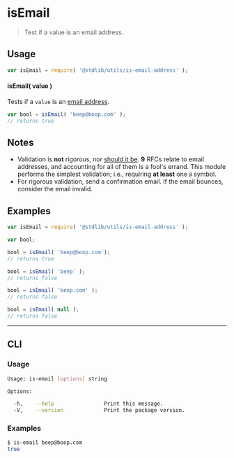 # isEmail

> Test if a value is an email address.


<!-- <intro> -->

<!-- </intro> -->


<!-- <usage> -->

## Usage

``` javascript
var isEmail = require( '@stdlib/utils/is-email-address' );
```

#### isEmail( value )

Tests if a `value` is an [email address][email-address].

``` javascript
var bool = isEmail( 'beep@boop.com' );
// returns true
```

<!-- </usage> -->


<!-- <notes> -->

## Notes

* Validation is __not__ rigorous, nor [should it be][email-address]. __9__ RFCs relate to email addresses, and accounting for all of them is a fool's errand. This module performs the simplest validation; i.e., requiring __at least__ one `@` symbol.
* For rigorous validation, send a confirmation email. If the email bounces, consider the email invalid.

<!-- </notes -->


<!-- <examples> -->

## Examples

``` javascript
var isEmail = require( '@stdlib/utils/is-email-address' );

var bool;

bool = isEmail( 'beep@boop.com');
// returns true

bool = isEmail( 'beep' );
// returns false

bool = isEmail( 'beep.com' );
// returns false

bool = isEmail( null );
// returns false
```

<!-- </examples> -->


<!-- <cli> -->

---

## CLI

<!-- <usage> -->

### Usage

``` bash
Usage: is-email [options] string

Options:

  -h,    --help                Print this message.
  -V,    --version             Print the package version.
```

<!-- </usage> -->

<!-- <examples> -->

### Examples

``` bash
$ is-email beep@boop.com
true
```

<!-- </examples> -->

<!-- </cli> -->


<!-- <links> -->

[email-address]: http://davidcel.is/posts/stop-validating-email-addresses-with-regex/

<!-- </links> -->
